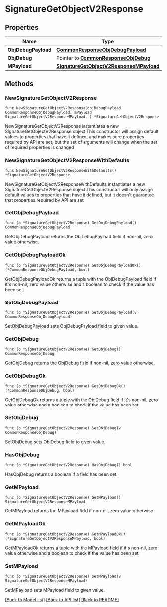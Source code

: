 # SignatureGetObjectV2Response

## Properties

Name | Type | Description | Notes
------------ | ------------- | ------------- | -------------
**ObjDebugPayload** | [**CommonResponseObjDebugPayload**](CommonResponseObjDebugPayload.md) |  | 
**ObjDebug** | Pointer to [**CommonResponseObjDebug**](CommonResponseObjDebug.md) |  | [optional] 
**MPayload** | [**SignatureGetObjectV2ResponseMPayload**](SignatureGetObjectV2ResponseMPayload.md) |  | 

## Methods

### NewSignatureGetObjectV2Response

`func NewSignatureGetObjectV2Response(objDebugPayload CommonResponseObjDebugPayload, mPayload SignatureGetObjectV2ResponseMPayload, ) *SignatureGetObjectV2Response`

NewSignatureGetObjectV2Response instantiates a new SignatureGetObjectV2Response object
This constructor will assign default values to properties that have it defined,
and makes sure properties required by API are set, but the set of arguments
will change when the set of required properties is changed

### NewSignatureGetObjectV2ResponseWithDefaults

`func NewSignatureGetObjectV2ResponseWithDefaults() *SignatureGetObjectV2Response`

NewSignatureGetObjectV2ResponseWithDefaults instantiates a new SignatureGetObjectV2Response object
This constructor will only assign default values to properties that have it defined,
but it doesn't guarantee that properties required by API are set

### GetObjDebugPayload

`func (o *SignatureGetObjectV2Response) GetObjDebugPayload() CommonResponseObjDebugPayload`

GetObjDebugPayload returns the ObjDebugPayload field if non-nil, zero value otherwise.

### GetObjDebugPayloadOk

`func (o *SignatureGetObjectV2Response) GetObjDebugPayloadOk() (*CommonResponseObjDebugPayload, bool)`

GetObjDebugPayloadOk returns a tuple with the ObjDebugPayload field if it's non-nil, zero value otherwise
and a boolean to check if the value has been set.

### SetObjDebugPayload

`func (o *SignatureGetObjectV2Response) SetObjDebugPayload(v CommonResponseObjDebugPayload)`

SetObjDebugPayload sets ObjDebugPayload field to given value.


### GetObjDebug

`func (o *SignatureGetObjectV2Response) GetObjDebug() CommonResponseObjDebug`

GetObjDebug returns the ObjDebug field if non-nil, zero value otherwise.

### GetObjDebugOk

`func (o *SignatureGetObjectV2Response) GetObjDebugOk() (*CommonResponseObjDebug, bool)`

GetObjDebugOk returns a tuple with the ObjDebug field if it's non-nil, zero value otherwise
and a boolean to check if the value has been set.

### SetObjDebug

`func (o *SignatureGetObjectV2Response) SetObjDebug(v CommonResponseObjDebug)`

SetObjDebug sets ObjDebug field to given value.

### HasObjDebug

`func (o *SignatureGetObjectV2Response) HasObjDebug() bool`

HasObjDebug returns a boolean if a field has been set.

### GetMPayload

`func (o *SignatureGetObjectV2Response) GetMPayload() SignatureGetObjectV2ResponseMPayload`

GetMPayload returns the MPayload field if non-nil, zero value otherwise.

### GetMPayloadOk

`func (o *SignatureGetObjectV2Response) GetMPayloadOk() (*SignatureGetObjectV2ResponseMPayload, bool)`

GetMPayloadOk returns a tuple with the MPayload field if it's non-nil, zero value otherwise
and a boolean to check if the value has been set.

### SetMPayload

`func (o *SignatureGetObjectV2Response) SetMPayload(v SignatureGetObjectV2ResponseMPayload)`

SetMPayload sets MPayload field to given value.



[[Back to Model list]](../README.md#documentation-for-models) [[Back to API list]](../README.md#documentation-for-api-endpoints) [[Back to README]](../README.md)


